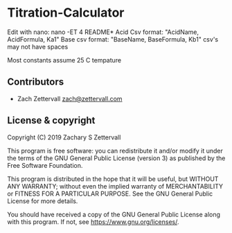 # Titration-Calculator
Edit with nano: nano -ET 4 README*
Acid Csv format: "AcidName, AcidFormula, Ka1"
Base csv format: "BaseName, BaseFormula, Kb1"
csv's may not have spaces

Most constants assume 25 C tempature

## Contributors

- Zach Zettervall <zach@zettervall.com>

## License & copyright

Copyright (C) 2019  Zachary S Zettervall

This program is free software: you can redistribute it and/or modify
it under the terms of the GNU General Public License (version 3) as
published by the Free Software Foundation.

This program is distributed in the hope that it will be useful,
but WITHOUT ANY WARRANTY; without even the implied warranty of
MERCHANTABILITY or FITNESS FOR A PARTICULAR PURPOSE.  See the
GNU General Public License for more details.

You should have received a copy of the GNU General Public License
along with this program.  If not, see <https://www.gnu.org/licenses/>.
